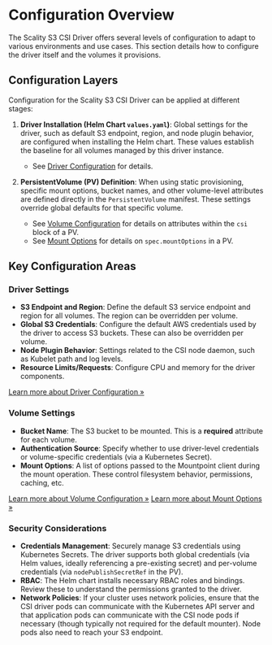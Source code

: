 # Configuration Overview

The Scality S3 CSI Driver offers several levels of configuration to adapt to various environments and use cases. This section details how to configure the driver itself and the volumes it provisions.

## Configuration Layers

Configuration for the Scality S3 CSI Driver can be applied at different stages:

1. **Driver Installation (Helm Chart `values.yaml`)**:
    Global settings for the driver, such as default S3 endpoint, region, and node plugin behavior, are configured when installing the Helm chart. These values establish the baseline for all volumes
    managed by this driver instance.
    - See [Driver Configuration](driver-configuration.md) for details.

2. **PersistentVolume (PV) Definition**:
    When using static provisioning, specific mount options, bucket names, and other volume-level attributes are defined directly in the `PersistentVolume` manifest.
    These settings override global defaults for that specific volume.
    - See [Volume Configuration](volume-configuration.md) for details on attributes within the `csi` block of a PV.
    - See [Mount Options](mount-options.md) for details on `spec.mountOptions` in a PV.

## Key Configuration Areas

### Driver Settings

- **S3 Endpoint and Region**: Define the default S3 service endpoint and region for all volumes. The region can be overridden per volume.
- **Global S3 Credentials**: Configure the default AWS credentials used by the driver to access S3 buckets. These can also be overridden per volume.
- **Node Plugin Behavior**: Settings related to the CSI node daemon, such as Kubelet path and log levels.
- **Resource Limits/Requests**: Configure CPU and memory for the driver components.

[Learn more about Driver Configuration &raquo;](driver-configuration.md)

### Volume Settings

- **Bucket Name**: The S3 bucket to be mounted. This is a **required** attribute for each volume.
- **Authentication Source**: Specify whether to use driver-level credentials or volume-specific credentials (via a Kubernetes Secret).
- **Mount Options**: A list of options passed to the Mountpoint client during the mount operation. These control filesystem behavior, permissions, caching, etc.

[Learn more about Volume Configuration &raquo;](volume-configuration.md)
[Learn more about Mount Options &raquo;](mount-options.md)

### Security Considerations

- **Credentials Management**: Securely manage S3 credentials using Kubernetes Secrets. The driver supports both global credentials (via Helm values, ideally referencing a pre-existing secret) and
  per-volume credentials (via `nodePublishSecretRef` in the PV).
- **RBAC**: The Helm chart installs necessary RBAC roles and bindings. Review these to understand the permissions granted to the driver.
- **Network Policies**: If your cluster uses network policies, ensure that the CSI driver pods can communicate with the Kubernetes API server and that application pods can communicate with the CSI node
  pods if necessary (though typically not required for the default mounter). Node pods also need to reach your S3 endpoint.

